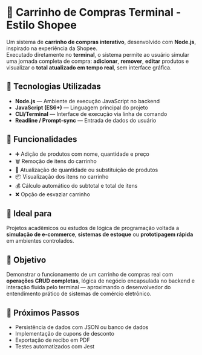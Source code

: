 # 🛒 Carrinho de Compras Terminal - Estilo Shopee

Um sistema de **carrinho de compras interativo**, desenvolvido com **Node.js**, inspirado na experiência da Shopee.  
Executado diretamente no **terminal**, o sistema permite ao usuário simular uma jornada completa de compra: **adicionar**, **remover**, **editar** produtos e visualizar o **total atualizado em tempo real**, sem interface gráfica.

## 🚀 Tecnologias Utilizadas

- **Node.js** — Ambiente de execução JavaScript no backend
- **JavaScript (ES6+)** — Linguagem principal do projeto
- **CLI/Terminal** — Interface de execução via linha de comando
- **Readline / Prompt-sync** — Entrada de dados do usuário

## 🧩 Funcionalidades

- ➕ Adição de produtos com nome, quantidade e preço
- 🗑️ Remoção de itens do carrinho
- 🔄 Atualização de quantidade ou substituição de produtos
- 📦 Visualização dos itens no carrinho
- 💰 Cálculo automático do subtotal e total de itens
- ❌ Opção de esvaziar carrinho


## 📌 Ideal para

Projetos acadêmicos ou estudos de lógica de programação voltada a **simulação de e-commerce**, **sistemas de estoque** ou **prototipagem rápida** em ambientes controlados.

## 🎯 Objetivo

Demonstrar o funcionamento de um carrinho de compras real com **operações CRUD completas**, lógica de negócio encapsulada no backend e interação fluida pelo terminal — aproximando o desenvolvedor do entendimento prático de sistemas de comércio eletrônico.

## 🏁 Próximos Passos

- Persistência de dados com JSON ou banco de dados
- Implementação de cupons de desconto
- Exportação de recibo em PDF
- Testes automatizados com Jest

